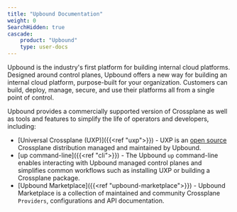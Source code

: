```yaml
---
title: "Upbound Documentation"
weight: 0
SearchHidden: true
cascade:
    product: "Upbound"
    type: user-docs
---
```


Upbound is the industry's first platform for building internal cloud platforms. Designed around control planes, Upbound offers a new way for building an internal cloud platform, purpose-built for your organization. Customers can build, deploy, manage, secure, and use their platforms all from a single point of control.

Upbound provides a commercially supported version of Crossplane as well as tools and features to simplify the life of operators and developers, including:

* [Universal Crossplane (UXP)]({{<ref "uxp">}}) - UXP is an [open source](https://github.com/upbound/universal-crossplane) Crossplane distribution managed and maintained by Upbound.
* [up command-line]({{<ref "cli">}}) - The Upbound `up` command-line enables interacting with Upbound managed control planes and simplifies common workflows such as installing UXP or building a Crossplane package.
* [Upbound Marketplace]({{<ref "upbound-marketplace">}}) - Upbound Marketplace is a collection of maintained and community Crossplane `Providers`, configurations and API documentation.